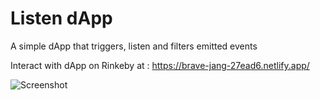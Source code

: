 # Listen dApp
A simple dApp that triggers, listen and filters emitted events

Interact with dApp on Rinkeby at : https://brave-jang-27ead6.netlify.app/

![Screenshot](https://user-images.githubusercontent.com/84708985/129853767-242efcdb-41d8-43fe-9ff1-de2606ed4c04.png)

